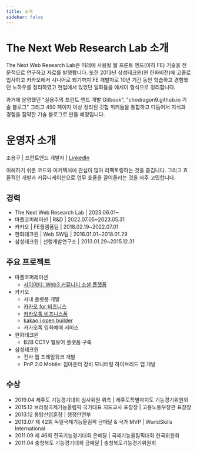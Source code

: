 ```yaml
---
title: 소개
sidebar: false
---
```


# The Next Web Research Lab 소개
The Next Web Research Lab은 미래에 사용될 웹 프론트 엔드(이하 FE) 기술을 전문적으로 연구하고 자료를 발행합니다. 또한 2013년 삼성테크윈(현 한화비전)에 고졸로 입사하고 카카오에서 시니어로 되기까지 FE 개발자로 10년 기간 동안 학습하고 경험했던 노하우를 정리하였고 현업에서 있었던 일화들을 에세이 형식으로 정리합니다.

과거에 운영했던 "실용주의 프런트 엔드 개발 Gitbook",  "chodragon9.github.io 기술 블로그" 그리고 450 페이지 이상 정리된 깃헙 위키들을 통합하고 다듬어서 지식과 경험을 집약한 기술 블로그로 만들 예정입니다.

# 운영자 소개
조용구 | 프런트엔드 개발자 | [LinkedIn](https://www.linkedin.com/in/yongku-cho)

이해하기 쉬운 코드와 아키텍처에 관심이 많아 리팩토링하는 것을 즐깁니다.
그리고 효율적인 개발과 커뮤니케이션으로 업무 효율을 끌어올리는 것을 자주 고민합니다.

## 경력
- The Next Web Research Lab | 2023.06.01~
- 마플코퍼레이션 | R&D | 2022.07.05~2023.05.31
- 카카오 | FE플램폼팀 | 2018.02.19~2022.07.01
- 한화테크윈 | Web SW팀 | 2016.01.01~2018.01.29
- 삼성테크윈 | 선행개발연구소 | 2013.01.29~2015.12.31

## 주요 프로젝트
- 마플코퍼레이션
  - [사이어티: Web3 커뮤니티 소셜 플랫폼](https://www.ciety.xyz)
- 카카오
    - 사내 플랫폼 개발
    - [카카오 for 비즈니스](https://business.kakao.com/)
    - [카카오톡 비즈니스폼](https://business.kakao.com/talkbizform/)
    - [kakao i open builder](https://i.kakao.com/)
    - 카카오톡 영화예매 서비스
- 한화테크윈
    - B2B CCTV 웹뷰어 플랫폼 구축
- 삼성테크윈
    - 전사 웹 프레임워크 개발
    - PnP 2.0 Mobile: 칩마운터 장비 모니터링 하이브리드 앱 개발

## 수상
- 2019.04 제주도 기능경기대회 심사위원 위촉 | 제주도특별자치도 기능경기위원회
- 2015.12 브라질국제기능올림픽 국가대표 지도교사 표창장 | 고용노동부장관 표창장
- 2013.12 동탑산업훈장 | 행정안전부
- 2013.07 제 42회 독일국제기능올림픽 금메달 & 국가 MVP | WorldSkills International
- 2011.09 제 46회 전국기능경기대회 은메달 | 국제기능올림픽대회 한국위원회
- 2011.04 충청북도 기능경기대회 금메달 | 충청북도기능경기위원회